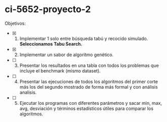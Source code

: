 # ci-5652-proyecto-2

Objetivos:
 - [x] 1. Implementar 1 solo entre búsqueda tabú y recocido simulado. **Seleccionamos Tabu Search.**
 - [x] 2. Implementar un sabor de algoritmo genético.
 - [ ] 3. Presentar los resultados en una tabla con todos los problemas que incluye el benchmark (mismo dataset).
 - [ ] 4. Presentar las ejecuciones de todos los algoritmos del primer corte más los del segundo mostrado de forma más formal y con análisis analisis.
 - [ ] 5. Ejecutar los programas con diferentes parámetros y sacar min, max, avg, desviación y términos estadísticos útiles para comparar los algoritmos.
